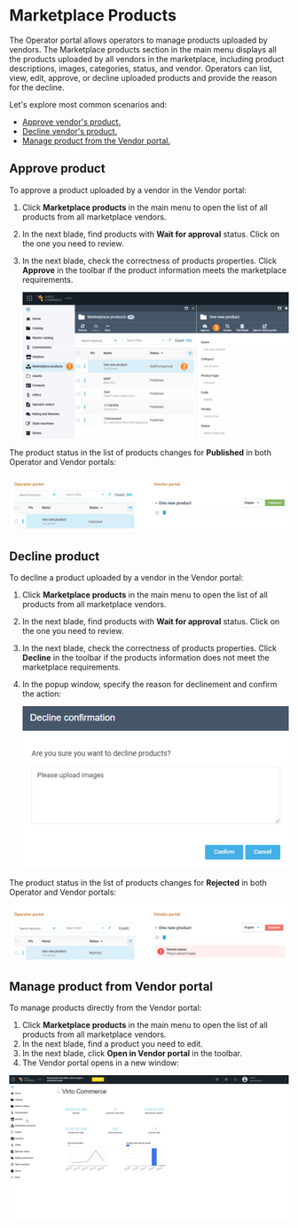# Marketplace Products

The Operator portal allows operators to manage products uploaded by vendors. The Marketplace products section in the main menu displays all the products uploaded by all vendors in the marketplace, including product descriptions, images, categories, status, and vendor. Operators can list, view, edit, approve, or decline uploaded products and provide the reason for the decline. 

Let's explore most common scenarios and:

* [Approve vendor's product.](marketplace-products.md#approve-product)
* [Decline vendor's product.](marketplace-products.md#decline-product)
* [Manage product from the Vendor portal.](marketplace-products.md#manage-product-from-vendor-portal)

## Approve product

To approve a product uploaded by a vendor in the Vendor portal:

1. Click **Marketplace products** in the main menu to open the list of all products from all marketplace vendors.
1. In the next blade, find products with **Wait for approval** status. Click on the one you need to review.
1. In the next blade, check the correctness of products properties. Click **Approve** in the toolbar if the product information meets the marketplace requirements.

    ![Approve product](media/approve-product.png)

The product status in the list of products changes for **Published** in both Operator and Vendor portals:

![New statuses](media/approve-statuses.png)


## Decline product

To decline a product uploaded by a vendor in the Vendor portal:

1. Click **Marketplace products** in the main menu to open the list of all products from all marketplace vendors.
1. In the next blade, find products with **Wait for approval** status. Click on the one you need to review.
1. In the next blade, check the correctness of products properties. Click **Decline** in the toolbar if the products information does not meet the marketplace requirements.
1. In the popup window, specify the reason for declinement and confirm the action:

    ![Decline reason](media/decline-reason.png)

The product status in the list of products changes for **Rejected** in both Operator and Vendor portals:

![New statuses](media/decline-statuses.png)


## Manage product from Vendor portal

To manage products directly from the Vendor portal:

1. Click **Marketplace products** in the main menu to open the list of all products from all marketplace vendors.
1. In the next blade, find a product you need to edit.
1. In the next blade, click **Open in Vendor portal** in the toolbar.
1. The Vendor portal opens in a new window:

![Open in Vendor portal](media/manage-product-in-vendor-portal.gif)